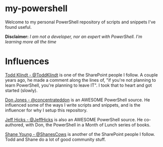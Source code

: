 # my-powershell
Welcome to my personal PowerShell repository of scripts and snippets I've found useful.

**Disclaimer:** *I am not a developer, nor an expert with PowerShell. I'm learning more all the time*

# Influences

[Todd Klindt - @ToddKlindt](https://twitter.com/ToddKlindt "Todd's Twitter") is one of the SharePoint people I follow. A couple years ago, he made a comment along the lines of, "if you're not planning to learn PowerShell, you're planning to leave IT". I took that to heart and got started (slowly).

[Don Jones - @concentrateddon](https://twitter.com/concentrateddon "Don's Twitter") is an AWESOME PowerShell source. He influenced some of the ways I write scripts and snippets, and is the influencer for why I setup this repository.

[Jeff Hicks - @JeffHicks](https://twitter.com/JeffHicks "Jeff's Twitter") is also an AWESOME PowerShell source. He co-authored, with Don, the PowerShell in a Month of Lunch series of books.

[Shane Young - @ShanesCows](https://twitter.com/ShanesCows "Shane's Twitter") is another of the SharePoint people I follow. Todd and Shane do a lot of good community stuff.

